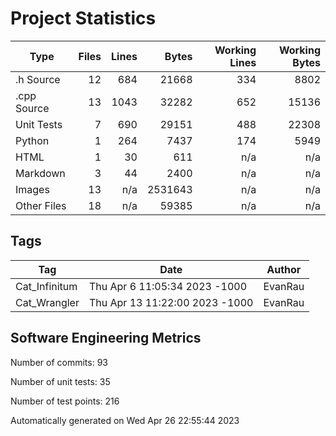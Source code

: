 Project Statistics
==================

| Type | Files | Lines | Bytes | Working Lines | Working Bytes |
|------|------:|------:|------:|--------------:|--------------:|
|.h Source|12|684|21668|334|8802|
|.cpp Source|13|1043|32282|652|15136|
|Unit Tests|7|690|29151|488|22308|
|Python|1|264|7437|174|5949|
|HTML|1|30|611|n/a|n/a|
|Markdown|3|44|2400|n/a|n/a|
|Images|13|n/a|2531643|n/a|n/a|
|Other  Files|18|n/a|59385|n/a|n/a|

## Tags
| Tag | Date | Author |
|-----|------|--------|
|Cat_Infinitum|Thu Apr 6 11:05:34 2023 -1000|EvanRau|
|Cat_Wrangler|Thu Apr 13 11:22:00 2023 -1000|EvanRau|


## Software Engineering Metrics

Number of commits:  93

Number of unit tests:  35

Number of test points:  216

Automatically generated on Wed Apr 26 22:55:44 2023
